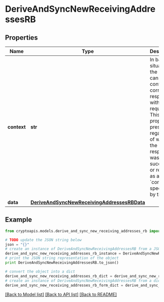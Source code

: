 # DeriveAndSyncNewReceivingAddressesRB


## Properties
Name | Type | Description | Notes
------------ | ------------- | ------------- | -------------
**context** | **str** | In batch situations the user can use the context to correlate responses with requests. This property is present regardless of whether the response was successful or returned as an error. &#x60;context&#x60; is specified by the user. | [optional] 
**data** | [**DeriveAndSyncNewReceivingAddressesRBData**](DeriveAndSyncNewReceivingAddressesRBData.md) |  | 

## Example

```python
from cryptoapis.models.derive_and_sync_new_receiving_addresses_rb import DeriveAndSyncNewReceivingAddressesRB

# TODO update the JSON string below
json = "{}"
# create an instance of DeriveAndSyncNewReceivingAddressesRB from a JSON string
derive_and_sync_new_receiving_addresses_rb_instance = DeriveAndSyncNewReceivingAddressesRB.from_json(json)
# print the JSON string representation of the object
print DeriveAndSyncNewReceivingAddressesRB.to_json()

# convert the object into a dict
derive_and_sync_new_receiving_addresses_rb_dict = derive_and_sync_new_receiving_addresses_rb_instance.to_dict()
# create an instance of DeriveAndSyncNewReceivingAddressesRB from a dict
derive_and_sync_new_receiving_addresses_rb_form_dict = derive_and_sync_new_receiving_addresses_rb.from_dict(derive_and_sync_new_receiving_addresses_rb_dict)
```
[[Back to Model list]](../README.md#documentation-for-models) [[Back to API list]](../README.md#documentation-for-api-endpoints) [[Back to README]](../README.md)


